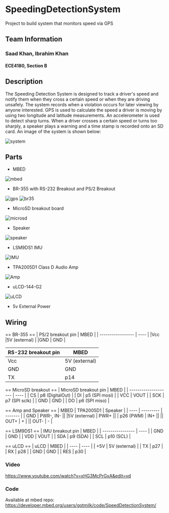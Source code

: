 # SpeedingDetectionSystem
Project to build system that monitors speed via GPS

## Team Information 
### Saad Khan, Ibrahim Khan
#### ECE4180, Section B

## Description 
The Speeding Detection System is designed to track a driver's speed and notify them when they cross a certain speed or when they are driving unsafely. The system records when a violation occurs for later viewing by anyone interested. GPS is used to calculate the speed a driver is moving by using two longitude and latitude measurements. An accelerometer is used to detect sharp turns. When a driver crosses a certain speed or turns too sharply, a speaker plays a warning and a time stamp is recorded onto an SD card. 
An image of the system is shown below:

![system](images/speeddetectionsystem.jpg)

## Parts 
* MBED

![mbed](images/mbed.jpg)

* BR-355 with RS-232 Breakout and PS/2 Breakout

![gps](images/gps.jpg)
![br35](images/br355_optional_cable_sets.jpg)

* MicroSD breakout board

![microsd](images/microsd.jpg)

* Speaker

![speaker](images/speaker.jpg)

* LSM9DS1 IMU

![IMU](images/imu.jpg)

* TPA2005D1 Class D Audio Amp

![Amp](images/amp.jpg)

* uLCD-144-G2

![uLCD](images/ulcd.jpg)

* 5v External Power

## Wiring 

== BR-355 == 
| PS/2 breakout pin | MBED |
| ----------------- | ---- |
|Vcc                 |5V (external) |
|GND | GND |

| RS-232 breakout pin | MBED |
| ------------------- | ---- |
| Vcc | 5V (external) |
| GND | GND |
| TX | p14 | 

== MicroSD breakout ==
| MicroSD breakout pin | MBED |
| -------------------- | ---- |
| CS | p8 (DigitalOut) |
| DI | p5 (SPI mosi) |
| VCC | VOUT |
| SCK | p7 (SPI sclk) |
| GND | GND |
| DO | p6 (SPI miso) |

== Amp and Speaker ==
| MBED | TPA2005D1 | Speaker |
| ---- | --------- | ------- |
| GND | PWR-, IN- ||
|5V (external) | PWR+ ||
| p26 (PWM) | IN+ ||
|| OUT+ | + |
|| OUT- | - |

== LSM9DS1 ==
| IMU breakout pin | MBED |
| ---------------- | ---- |
| GND | GND |
| VDD | VOUT |
| SDA | p9 (SDA) |
| SCL | p10 (SCL) |

== uLCD ==
| uLCD | MBED |
| ---- | ---- |
| +5V | 5V (external) |
| TX | p27 |
| RX | p28 |
| GND | GND |
| RES | p30 |


### Video 
https://www.youtube.com/watch?v=xHG3McPrGxA&edit=vd


### Code 
Available at mbed repo: https://developer.mbed.org/users/gotmilk/code/SpeedDetectionSystem/
